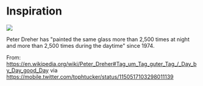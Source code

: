 # Inspiration

![](https://db-feed.s3.amazonaws.com/legacy/Screen_Shot_2019_07_14_at_5_54_02_PM-1563141343465.png)

Peter Dreher has "painted the same glass more than 2,500 times at night and more than 2,500 times during the daytime" since 1974.

From: https://en.wikipedia.org/wiki/Peter_Dreher#Tag_um_Tag_guter_Tag_/_Day_by_Day_good_Day via https://mobile.twitter.com/tophtucker/status/1150517103298011139
